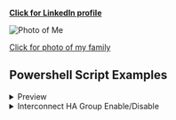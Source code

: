 **[Click for LinkedIn profile](https://www.linkedin.com/in/brent-conner)**

![Photo of Me](https://brent-conner.github.io/Me.jpg)

[Click for photo of my family](https://brent-conner.github.io/Fam.jpg)



## Powershell Script Examples

<details>
<summary>Preview</summary>

{% highlight %}
puts 'Expanded message'
{% endhighlight %}

</details>


<details><summary>Interconnect HA Group Enable/Disable</summary>

{% highlight Powershell %}
# Global Variables

##################

$ScriptLoc = "\\bhcs.pvt\dfsdept\EpicTech\Scripts\Interconnect\"

Function Brakes { foreach($var in $args) { If(!$var) { Write-Host -foreground red "A variable was NULL, returning to menu."; Pause; Menu } } }

Function GroupSelect {

$slist = Get-ChildItem -path $ScriptLoc"_Servers" -Recurse
$Num = 1
Write-Host -foreground Yellow "***********************"
Write-Host -foreground Yellow ">>>>Server List<<<<"
foreach($list in $slist) { Write-Host $Num - $list; $Num++ }
Write-Host -foreground Yellow "***********************"
$Choice = Read-Host "Choose server list"
Brakes $choice
$list = $slist[$Choice-1]
$Servers = Get-Content -path $ScriptLoc"_Servers\"$list
Return $Servers
}

Function StatusIC {

$ICservers = GroupSelect
foreach($server in $ICservers) {
    Write-Host -foreground Cyan ">>>>$server<<<<"
    Write-Host -foreground Cyan "***********************"
        $statuses = Get-Service -ComputerName $server -ErrorAction SilentlyContinue -Name *Interconnect*
        foreach($status in $statuses) { 
        Write-Host $status.status $status.name
        if($status.status -ne "Running") { Write-Host -foreground Red "???????????????????????" }
            else { Write-Host -foreground Green "-------------------------------" } }
    }
}

function DisableIC {

$ICservers = GroupSelect
foreach($server in $ICservers) {
    Write-Host -foreground Green "***********************"
    Write-Host -foreground Cyan "Stopping IC services on $server"
    Get-Service -ComputerName $server -Name *Interconnect* | Stop-Service -Force
    Write-Host -foreground Cyan "Setting to disabled on $server"
    Get-Service -ComputerName $server -Name *Interconnect* | Set-Service -StartupType Disabled
    }
}

function EnableIC {

$ICservers = GroupSelect
foreach($server in $ICservers) {
    Write-Host -foreground Green "***********************"
    Write-Host -foreground Cyan "Setting to automatic on $server"
    Get-Service -ComputerName $server -Name *Interconnect* | Set-Service -StartupType Automatic
    Write-Host -foreground Cyan "Starting IC services on $server"
    Get-Service -ComputerName $server -Name *Interconnect* | Start-Service
    }
}

function DisableChoice {
$name = Read-Host "Enter instance name identifier"
$ICservers = GroupSelect
foreach($server in $ICservers) {
    Write-Host -foreground Green "***********************"
    Write-Host -foreground Cyan "Stopping IC services on $server"
    Get-Service -ComputerName $server -Name *$name* | Stop-Service -Force
    Write-Host -foreground Cyan "Setting to disabled on $server"
    Get-Service -ComputerName $server -Name *$name* | Set-Service -StartupType Disabled
    }
}

function EnableChoice {
$name = Read-Host "Enter instance name identifier"
$ICservers = GroupSelect
foreach($server in $ICservers) {
    Write-Host -foreground Green "***********************"
    Write-Host -foreground Cyan "Setting to automatic on $server"
    Get-Service -ComputerName $server -Name *$name* | Set-Service -StartupType Automatic
    Write-Host -foreground Cyan "Starting IC services on $server"
    Get-Service -ComputerName $server -Name *$name* | Start-Service
    }
}

Function Menu {

while(1) {
    Write-host -foreground Yellow "<><><><><><><><><><><><><><>"
    Write-Host -foreground Cyan "Epic Interconnect Functions"
    Write-host -foreground Yellow "<><><><><><><><><><><><><><>"
    Write-host "1.  IC Status"
	Write-host "2.  IC Enable"
	Write-host "3.  IC Disable"
    Write-Host "4.  Wildcard Enable"
    Write-host -foreground Red "---------------------------------------------------"
    Write-host "5.  Wildcard Disable"
    Write-host "6.  "
    Write-host "7.  "
    Write-host "8.  Exit Menu"
    Write-host -foreground Yellow "<><><><><><><><><><><><><><>"
    Write-host -foreground Yellow "<><><><><><><><><><><><><><>"
	$MenuOption = Read-host "Selection"
	
	Switch($MenuOption) {
        "1"  {StatusIC}
		"2"  {EnableIC}
        "3"  {DisableIC}
		"4"  {EnableChoice}
        "5"  {DisableChoice}
        "6"  {}
        "7"  {}
        "8"  {Exit}
        default {Continue}
        }
    }
}
Menu
{% endhighlight %}
</details>


